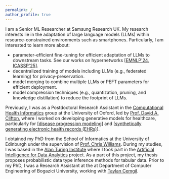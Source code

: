 ```yaml
---
permalink: /
author_profile: true
---
```

I am a Senior ML Researcher at Samsung Research UK. My research interests lie in the adaptation of large language models (LLMs) within resource-constrained environments such as smartphones. Particularly, I am interested to learn more about: 
- parameter-efficient fine-tuning for efficient adaptation of LLMs to downstream tasks. See our works on hypernetworks [[EMNLP'24](https://aclanthology.org/2024.findings-emnlp.929.pdf), [ICASSP'25](https://ieeexplore.ieee.org/document/10888301)].
- decentralized training of models including LLMs (e.g., federated learning) for privacy-preservation.
- model merging to combine multiple LLMs or PEFT parameters for efficient deployment.
- model compression techniques (e.g., quantization, pruning, and knowledge distillation) to reduce the footprint of LLMs.

Previously, I was as a Postdoctoral Research Assistant in the [Computational Health Informatics](https://eng.ox.ac.uk/chi) group at the University of Oxford, led by [Prof. David A. Clifton](https://eng.ox.ac.uk/people/david-clifton), where I worked on developing generative models for healthcare, particularly for [[disease progression modeling](https://proceedings.mlr.press/v184/ceritli22a/ceritli22a.pdf)] and [[synthetically generating electronic health records (EHRs)](https://arxiv.org/pdf/2302.14679.pdf)].

I obtained my PhD from the School of Informatics at the University of Edinburgh under the supervision of [Prof. Chris Williams](http://homepages.inf.ed.ac.uk/ckiw). During my studies, I was based in the [Alan Turing Institute](https://www.turing.ac.uk) where I took part in the [Artificial Intelligence for Data Analytics](https://www.turing.ac.uk/research/research-projects/artificial-intelligence-data-analytics-aida) project. As a part of this project, my thesis proposes probabilistic data type inference methods for tabular data. Prior to my PhD, I was a Research Assistant at the at Department of Computer Engineering of Bogazici University, working with [Taylan Cemgil](http://www.cmpe.boun.edu.tr/~cemgil/).

